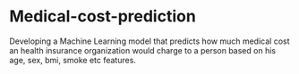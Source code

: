 # Medical-cost-prediction
Developing a Machine Learning model that predicts how much medical cost an health insurance organization would charge to a person based on his age, sex, bmi, smoke etc features.
